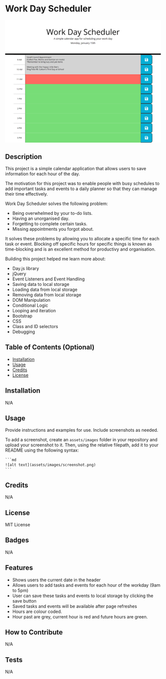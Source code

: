 # Work Day Scheduler
![daily planner](assets/images/planner.png)

## Description

This project is a simple calendar application that allows users to save information for each hour of the day.

The motivation for this project was to enable people with busy schedules to add important tasks and events to a daily planner so that they can manage their time effectively.

Work Day Scheduler solves the following problem: 
* Being overwhelmed by your to-do lists.
* Having an unorganised day.
* Forgetting to complete certain tasks.
* Missing appointments you forgot about.

It solves these problems by allowing you to allocate a specific time for each task or event. Blocking off specific hours for specific things is known as time-blocking and is an excellent method for productivy and organisation. 

Building this project helped me learn more about:
* Day.js library
* jQuery
* Event Listeners and Event Handling
* Saving data to local storage
* Loading data from local storage
* Removing data from local storage
* DOM Manipulation
* Conditional Logic
* Looping and iteration
* Bootstrap 
* CSS
* Class and ID selectors
* Debugging

## Table of Contents (Optional)

- [Installation](#installation)
- [Usage](#usage)
- [Credits](#credits)
- [License](#license)

## Installation
N/A

## Usage

Provide instructions and examples for use. Include screenshots as needed.

To add a screenshot, create an `assets/images` folder in your repository and upload your screenshot to it. Then, using the relative filepath, add it to your README using the following syntax:

    ```md
    ![alt text](assets/images/screenshot.png)
    ```

## Credits
N/A

## License
MIT License

## Badges
N/A

## Features

 * Shows users the current date in the header
 * Allows users to add tasks and events for each hour of the workday (9am to 5pm)
 * User can save these tasks and events to local storage by clicking the save button
 * Saved tasks and events will be available after page refreshes
 * Hours are colour coded.
 * Hour past are grey, current hour is red and future hours are green. 

## How to Contribute
N/A

## Tests
N/A 

